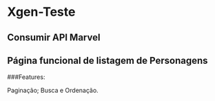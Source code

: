 # Xgen-Teste

## Consumir API Marvel

## Página funcional de listagem de Personagens

###Features:

Paginação;
Busca e
Ordenação.
